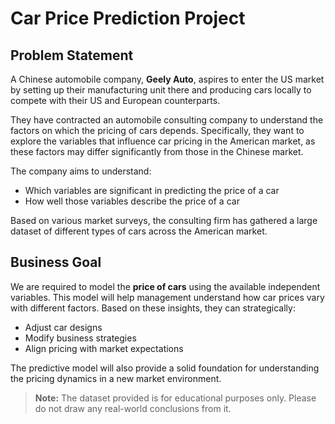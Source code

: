 # Car Price Prediction Project

## Problem Statement

A Chinese automobile company, **Geely Auto**, aspires to enter the US market by setting up their manufacturing unit there and producing cars locally to compete with their US and European counterparts.

They have contracted an automobile consulting company to understand the factors on which the pricing of cars depends. Specifically, they want to explore the variables that influence car pricing in the American market, as these factors may differ significantly from those in the Chinese market.

The company aims to understand:

- Which variables are significant in predicting the price of a car
- How well those variables describe the price of a car

Based on various market surveys, the consulting firm has gathered a large dataset of different types of cars across the American market.

## Business Goal

We are required to model the **price of cars** using the available independent variables. This model will help management understand how car prices vary with different factors. Based on these insights, they can strategically:

- Adjust car designs
- Modify business strategies
- Align pricing with market expectations

The predictive model will also provide a solid foundation for understanding the pricing dynamics in a new market environment.

> **Note:** The dataset provided is for educational purposes only. Please do not draw any real-world conclusions from it.
